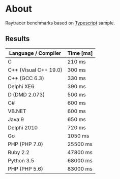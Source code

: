 # About

Raytracer benchmarks based on [Typescript](http://www.typescriptlang.org) sample.  

## Results

Language / Compiler       | Time [ms]
------------------------- | -------------
C                         | 210 ms
C++ (Visual C++ 19.0)     | 300 ms
C++ (GCC 6.3)             | 330 ms
Delphi XE6                | 390 ms
D   (DMD 2.073)           | 500 ms
C#                        | 600 ms
VB.NET                    | 600 ms
Java 9                    | 650 ms
Delphi 2010               | 720 ms
Go                        | 1050  ms
PHP (PHP 7.0)             | 25500 ms
Ruby 2.2                  | 47800 ms
Python 3.5                | 68000 ms
PHP (PHP 5.6)             | 83000 ms